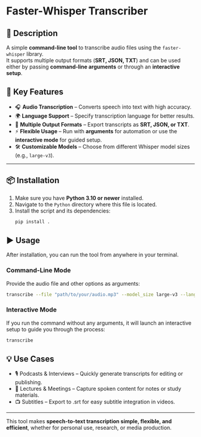 # Faster-Whisper Transcriber  

## 📖 Description  
A simple **command-line tool** to transcribe audio files using the `faster-whisper` library.  
It supports multiple output formats (**SRT, JSON, TXT**) and can be used either by passing **command-line arguments** or through an **interactive setup**.  

## 🔑 Key Features  
- 🎧 **Audio Transcription** – Converts speech into text with high accuracy.  
- 🌍 **Language Support** – Specify transcription language for better results.  
- 📂 **Multiple Output Formats** – Export transcripts as **SRT, JSON, or TXT**.  
- ⚡ **Flexible Usage** – Run with **arguments** for automation or use the **interactive mode** for guided setup.  
- 🛠️ **Customizable Models** – Choose from different Whisper model sizes (e.g., `large-v3`).  

---

## 📦 Installation  

1. Make sure you have **Python 3.10 or newer** installed.  
2. Navigate to the `Python` directory where this file is located.  
3. Install the script and its dependencies:  
   ```sh
   pip install .

## ▶️ Usage

After installation, you can run the tool from anywhere in your terminal.

### Command-Line Mode

Provide the audio file and other options as arguments:

```sh
transcribe --file "path/to/your/audio.mp3" --model_size large-v3 --language en --formats srt,txt
```

### Interactive Mode

If you run the command without any arguments, it will launch an interactive setup to guide you through the process:

```sh
transcribe
```

## 💡 Use Cases

- 🎙️ Podcasts & Interviews – Quickly generate transcripts for editing or publishing.
- 🏫 Lectures & Meetings – Capture spoken content for notes or study materials.
- 📺 Subtitles – Export to .srt for easy subtitle integration in videos.

---

This tool makes **speech-to-text transcription simple, flexible, and efficient**, whether for personal use, research, or media production.
